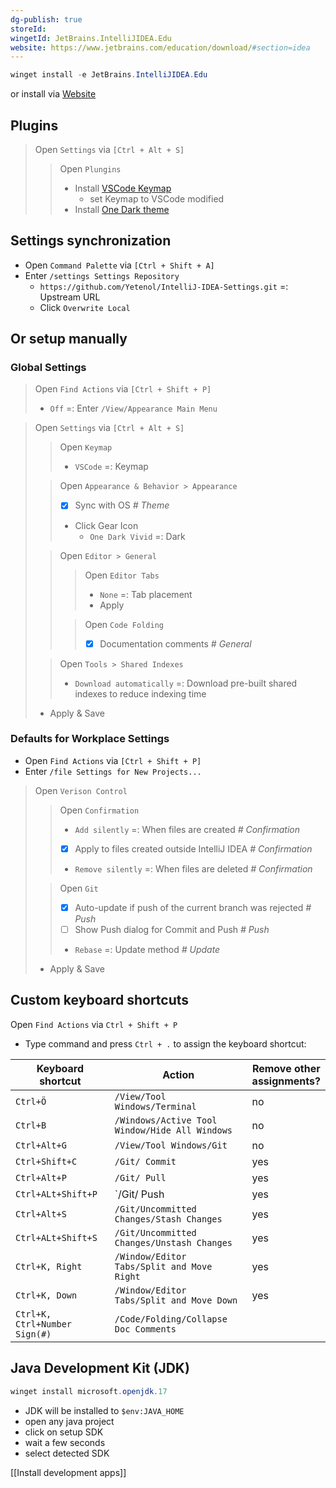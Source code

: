 ```yaml
---
dg-publish: true
storeId: 
wingetId: JetBrains.IntelliJIDEA.Edu
website: https://www.jetbrains.com/education/download/#section=idea
---
```



```powershell
winget install -e JetBrains.IntelliJIDEA.Edu
```

or install via [Website](https://www.jetbrains.com/education/download/#section=idea)

## Plugins
> Open `Settings` via `[Ctrl + Alt + S]`
>> Open `Plungins`
>> - Install [VSCode Keymap](https://plugins.jetbrains.com/plugin/12062-vscode-keymap)
>>   - set Keymap to VSCode modified
>> - Install [One Dark theme](https://plugins.jetbrains.com/plugin/11938-one-dark-theme) 


## Settings synchronization
- Open `Command Palette` via `[Ctrl + Shift + A]`
- Enter `/settings Settings Repository`
    - `https://github.com/Yetenol/IntelliJ-IDEA-Settings.git` =: Upstream URL
    - Click `Overwrite Local`

## Or setup manually

### Global Settings

> Open `Find Actions` via `[Ctrl + Shift + P]`
> - `Off` =: Enter `/View/Appearance Main Menu`

> Open `Settings` via `[Ctrl + Alt + S]`
>> Open `Keymap`
>> - `VSCode` =: Keymap
>
>> Open `Appearance & Behavior > Appearance`
>> - [x] Sync with OS _# Theme_
>> - Click Gear Icon
>>   - `One Dark Vivid` =: Dark
>
>> Open `Editor > General`
>>> Open `Editor Tabs`
>>> - `None` =: Tab placement
>>> - Apply
>>
>>> Open `Code Folding`
>>> - [x] Documentation comments _# General_
>
>> Open `Tools > Shared Indexes`
>> - `Download automatically` =: Download pre-built shared indexes to reduce indexing time
>
> - Apply & Save

### Defaults for Workplace Settings
- Open `Find Actions` via `[Ctrl + Shift + P]`
- Enter `/file Settings for New Projects...`

> Open `Verison Control`
>> Open `Confirmation`
>> - `Add silently` =: When files are created _# Confirmation_
>> - [x] Apply to files created outside IntelliJ IDEA _# Confirmation_
>> - `Remove silently` =: When files are deleted _# Confirmation_
>
>> Open `Git`
>> - [x] Auto-update if push of the current branch was rejected _# Push_
>> - [ ] Show Push dialog for Commit and Push _# Push_
>> - `Rebase` =: Update method _# Update_
>
> - Apply & Save

## Custom keyboard shortcuts
Open `Find Actions` via `Ctrl + Shift + P`
- Type command and press `Ctrl + .` to assign the keyboard shortcut:

| Keyboard shortcut             | Action                                         | Remove other <br> assignments? |
| ----------------------------- | ---------------------------------------------- | ------------------------------ |
| `Ctrl+Ö`                      | `/View/Tool Windows/Terminal`                  | no                             |
| `Ctrl+B`                      | `/Windows/Active Tool Window/Hide All Windows` | no                             |
| `Ctrl+Alt+G`                  | `/View/Tool Windows/Git`                       | no                             |
| `Ctrl+Shift+C`                | `/Git/ Commit`                                 | yes                            |
| `Ctrl+Alt+P`                  | `/Git/ Pull`                                   | yes                            |
| `Ctrl+ALt+Shift+P`            | `/Git/ Push                                    | yes                            |
| `Ctrl+Alt+S`                  | `/Git/Uncommitted Changes/Stash Changes`       | yes                            |
| `Ctrl+ALt+Shift+S`            | `/Git/Uncommitted Changes/Unstash Changes`     | yes                            |
| `Ctrl+K, Right`               | `/Window/Editor Tabs/Split and Move Right`     | yes                            |
| `Ctrl+K, Down`                | `/Window/Editor Tabs/Split and Move Down`      | yes                            |
| `Ctrl+K, Ctrl+Number Sign(#)` | `/Code/Folding/Collapse Doc Comments`          |


## Java Development Kit (JDK)
```powershell
winget install microsoft.openjdk.17
```
- JDK will be installed to `$env:JAVA_HOME`
- open any java project
- click on setup SDK
- wait a few seconds
- select detected SDK


[[Install development apps]]